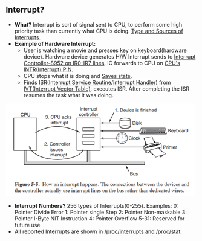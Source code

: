 ## Interrupt?
- **What?** Interrupt is sort of signal sent to CPU, to perform some high priority task than currently what CPU is doing. [Type and Sources of Interrupts](Types_And_Sources_of_Interrupts.md).
- **Example of Hardware Interrupt:**  
  - User is watching a movie and presses key on keyboard(hardware device). Hardware device generates H/W Interrupt sends to [Interrupt Controller-8952 on IR0-IR7 lines](/Motherboard/8952_PIC/README.md). IC forwards to CPU on [CPU's INTR(Interrupt) PIN](/Motherboard/CPU/8086/PIN_Diagram.md).
  - CPU stops what it is doing and [Saves state](Things_CPU_does_after_getting_Interrupt.md).
  - Finds [ISR(Interrupt Service Routine/Interrupt Handler)](ISR_Interrupt_Service_Routine.md) from [IVT(Interrupt Vector Table)](IVT_Interrupt_Vector_Table.md), executes ISR. After completing the ISR resumes the task what it was doing.

<img src="./interrupt.PNG" width=500 />

- **Interrupt Numbers?** 256 types of Interrupts(0-255). Examples: 0: Pointer Divide Error    1: Pointer single Step    2: Pointer Non-maskable    3: Pointer I-Byte NIT Instruction    4: Pointer Overflow    5-31: Reserved for future use
- All reported Interrupts are shown in [/proc/interrupts and /proc/stat](Interrupts_Information.md).

